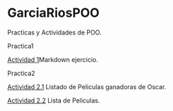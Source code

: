 # GarciaRiosPOO
Practicas y Actividades de POO.

Practica1

[Actividad 1](./Setup/README.md/)Markdown ejercicio.

Practica2

[Actividad 2.1](./Pelicula/Program.cs/) Listado de Peliculas ganadoras de Oscar.

[Actividad 2.2](./Pelis/Program.cs/) Lista de Peliculas.


